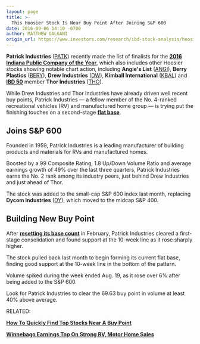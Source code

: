 ```yaml
---
layout: page
title: >-
  This Hoosier Stock Is Near Buy Point After Joining S&P 600
date: 2016-09-06 14:10 -0700
author: MATTHEW GALGANI
origin_url: https://www.investors.com/research/ibd-stock-analysis/hoosiers-on-the-move-indiana-stocks-gaining-traction/
---
```





**Patrick Industries** ([PATK](https://research.investors.com/quote.aspx?symbol=PATK)) recently made the list of finalists for the [**2016 Indiana Public Company of the Year**](http://finance.yahoo.com/news/indiana-public-company-finalists-named-131500445.html), which also includes other Hoosier stocks showing notable chart action, including **Angie's List** ([ANGI](https://research.investors.com/quote.aspx?symbol=ANGI)), **Berry Plastics** ([BERY](https://research.investors.com/quote.aspx?symbol=BERY)), **Drew Industries** ([DW](https://research.investors.com/quote.aspx?symbol=DW)), **Kimball International** ([KBAL](https://research.investors.com/quote.aspx?symbol=KBAL)) and [**IBD 50**](http://research.investors.com/stock-lists/ibd-50/) member **Thor Industries** ([THO](https://research.investors.com/quote.aspx?symbol=THO)).


While Drew Industries and Thor Industries have already driven well recent buy points, Patrick Industries — a fellow member of the No. 4-ranked recreational vehicles (RV) and manufactured home group — is trying put the finishing touches on a second-stage [**flat base**](http://education.investors.com/lesson.aspx?id=736315&sourceid=735787&page=3).


Joins S&P 600
-------------


Founded in 1959, Patrick Industries is a leading manufacturer of building products and materials for RVs and manufactured homes.


Boosted by a 99 Composite Rating, 1.8 Up/Down Volume Ratio and average earnings growth of 49% over the last three quarters, Patrick Industries earns the No. 2 rank among its industry peers, just behind Drew Industries and just ahead of Thor.


The stock was added to the small-cap S&P 600 index last month, replacing **Dycom Industries** ([DY](https://research.investors.com/quote.aspx?symbol=DY)), which moved to the midcap S&P 400.


Building New Buy Point
----------------------


After **[resetting its base count](https://www.investors.com/videos/getting-started-counting-bases/)** in February, Patrick Industries cleared a first-stage consolidation and found support at the 10-week line as it rose sharply higher.


The stock pulled back last month to begin forming its current flat base, finding good support at the 10-week line in the bottom of the pattern.


Volume spiked during the week ended Aug. 19, as it rose over 6% after being added to the S&P 600.


Look for Patrick Industries to clear the 69.63 buy point in volume at least 40% above average.


RELATED:


**[How To Quickly Find Top Stocks Near A Buy Point](https://www.investors.com/videos/how-to-quickly-find-top-rated-stocks-near-a-buy-point/)**


**[Winnebago Earnings Top On Strong RV, Motor Home Sales](https://www.investors.com/news/sales-of-winnebagos-climb-as-critical-summer-season-kicks-off/)**




